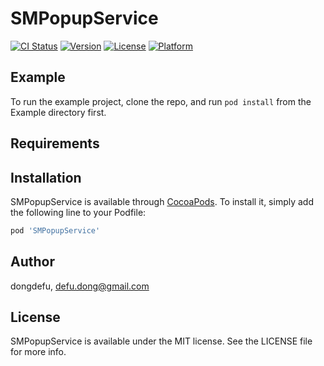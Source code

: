 # SMPopupService

[![CI Status](https://img.shields.io/travis/dongdefu/SMPopupService.svg?style=flat)](https://travis-ci.org/dongdefu/SMPopupService)
[![Version](https://img.shields.io/cocoapods/v/SMPopupService.svg?style=flat)](https://cocoapods.org/pods/SMPopupService)
[![License](https://img.shields.io/cocoapods/l/SMPopupService.svg?style=flat)](https://cocoapods.org/pods/SMPopupService)
[![Platform](https://img.shields.io/cocoapods/p/SMPopupService.svg?style=flat)](https://cocoapods.org/pods/SMPopupService)

## Example

To run the example project, clone the repo, and run `pod install` from the Example directory first.

## Requirements

## Installation

SMPopupService is available through [CocoaPods](https://cocoapods.org). To install
it, simply add the following line to your Podfile:

```ruby
pod 'SMPopupService'
```

## Author

dongdefu, defu.dong@gmail.com

## License

SMPopupService is available under the MIT license. See the LICENSE file for more info.

